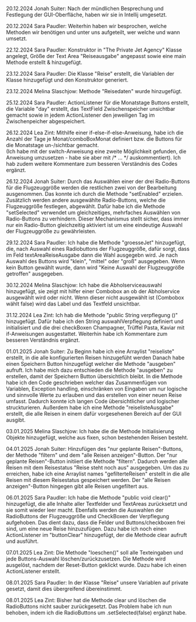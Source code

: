 20.12.2024 Jonah Suiter:
Nach der mündlichen Besprechung und Festlegung der GUI-Oberfläche, haben wir sie in Intellij umgesetzt.

20.12.2024 Sara Paudler:
Weiterhin haben wir besprochen, welche Methoden wir benötigen und unter uns aufgeteilt, wer welche und wann umsetzt.

22.12.2024 Sara Paudler:
Konstruktor in "The Private Jet Agency" Klasse angelegt, Größe der Text Area "Reiseausgabe" angepasst sowie eine main Methode erstellt & hinzugefügt.

23.12.2024 Sara Paudler:
Die Klasse "Reise" erstellt, die Variablen der Klasse hinzugefügt und den Konstruktor generiert.

23.12.2024 Melina Slaschjow:
Methode "Reisedaten" wurde hinzugefügt.

25.12.2024 Sara Paudler:
ActionListener für die Monatstage Buttons erstellt, die Variable "day" erstellt, das TextField Zwischenspeicher unsichtbar gemacht sowie in jedem ActionListener den jeweiligen Tag im Zwischenpeicher abgespeichert.

26.12.2024 Lea Zint:
Mithilfe einer if-else-if-else-Anweisung, habe ich die Anzahl der Tage je Monat/comboBoxMonat definiert bzw. die Buttons für die Monatstage un-/sichtbar gemacht.  
(Ich habe mit der switch-Anweisung eine zweite Möglichkeit gefunden, die Anweisung umzusetzen - habe sie aber mit /* ... */ auskommentiert).
Ich hab zudem weitere Kommentare zum besseren Verständnis des Codes ergänzt. 

26.12.2024 Jonah Suiter:
Durch das Auswählen einer der drei Radio-Buttons für die Flugzeuggröße werden die restlichen zwei von der Bearbeitung ausgenommen. Das konnte ich durch die Methode "setEnabled" erzielen. Zusätzlich werden andere ausgewählte Radio-Buttons, welche die Flugzeuggröße festlegen, abgewählt. Dafür habe ich die Methode "setSelected" verwendet um gleichzeitiges, mehrfaches Auswählen von Radio-Buttons zu verhindern. Dieser Mechanismus stellt sicher, dass immer nur ein Radio-Button gleichzeitig aktiviert ist um eine eindeutige Auswahl der Flugzeuggröße zu gewährleisten.

29.12.2024 Sara Paudler:
Ich habe die Methode "groesseJet" hinzugefügt, die, nach Auswahl eines Radiobuttons der Flugzeuggröße, dafür sorgt, dass im Feld textAreaReiseAusgabe dann die Wahl ausgegebn wird. Je nach Auswahl des Buttons wird "klein", "mittel" oder "groß" ausgegeben. Wenn kein Button gewählt wurde, dann wird "Keine Auswahl der Flugzeuggröße getroffen" ausgegeben.

30.12.2024 Melina Slaschjow:
Ich habe die Abholserviceauswahl hinzugefügt, sie zeigt mit hilfer einer Combobox an ob der Abholservice ausgewählt wird oder nicht. Wenn dieser nicht ausgewählt ist (Combobox wählt false) wird das Label und das Textfeld unsichtbar.

31.12.2024 Lea Zint:
Ich hab die Methode "public String verpflegung ()" hinzugefügt. Dafür habe ich den String auswahlVerpflegung definiert und initialisiert und die drei checkBoxen Champagner, Trüffel Pasta, Kaviar mit if-Anweisungen ausgestattet. Weiterhin habe ich Kommentare zum besseren Verständnis ergänzt. 

01.01.2025 Jonah Suiter:
Zu Beginn habe ich eine Arraylist "reiseliste" erstellt, in die alle konfigurierten Reisen hinzugefüht werden
Danach habe einen Speichern Button hinzugefügt welcher die Methode "ausgeben" aufruft.
Ich habe mich dazu entschieden die Methode "ausgeben" zu erstellen, damit der Speichern Button übersichtlich bleibt. In die Methode habe ich den Code geschrieben welcher das Zusammenfügen von Variablen, Exception handling, einschränken von Eingaben um nur logische und sinnvolle Werte zu erlauben und das erstellen von einer neuen Reise umfasst. Dadurch konnte ich langen Code übersichtlicher und logischer struckturieren. Außerdem habe ich eine Methode "reiselisteAusgabe" erstellt, die alle Reisen in einem dafür vorgesehenen Bereich auf der GUI ausgibt.

03.01.2025 Melina Slaschjow:
Ich habe die die Methode Initialisierung Objekte hinzugefügt, welche aus fixen, schon bestehenden Reisen besteht.

04.01.2025 Jonah Suiter:
Hinzufügen des "nur geplante Reisen"-Buttons, der Methode "filtern" und dem "alle Reisen anzeigen"-Button. Der "nur geplante Reisen"-Button initiiert die Methode "filtern". Dadurch werden alle Reisen mit dem Reisestatus "Reise steht noch aus" ausgegeben. Um das zu erreichen, habe ich eine Arraylist names "gefilterteReisen" erstellt in die alle Reisen mit diesem Reisestatus gespeichert werden. Der "alle Reisen anzeigen"-Button hingegen gibt alle Reisen ungefiltert aus.

06.01.2025 Sara Paudler:
Ich habe die Methode "public void clear()" hinzugefügt, die alle Inhalte aller Textfelder und TextAreas zurücksetzt und sie somit wieder leer macht. Ebenfalls werden die Auswahlen der RadioButtons der Flugzeuggröße und CheckBoxen der Verpflegung aufgehoben. Das dient dazu, dass die Felder und Buttons/checkboxen frei sind, um eine neue Reise hinzuzufügen. Dazu habe ich noch einen ActionListener im "buttonClear" hinzugefügt, der die Methode clear aufruft und ausführt. 

07.01.2025 Lea Zint:
Die Methode "loeschen()" soll alle Texteingaben und jede Buttons-Auswahl löschen/zurückzusetzen. Die Methode wird ausgelöst, nachdem der Reset-Button geklickt wurde. Dazu habe ich einen ActionListener erstellt.

08.01.2025 Sara Paudler:
In der Klasse "Reise" unsere Variablen auf private gesetzt, damit dies übergreifend übereinstimmt.

08.01.2025 Lea Zint:
Bisher hat die Methode clear und löschen die RadioButtons nicht sauber zurückgesetzt. Das Problem habe ich nun behoben, indem ich die RadioButtons um .setSelected(false) ergänzt habe.
